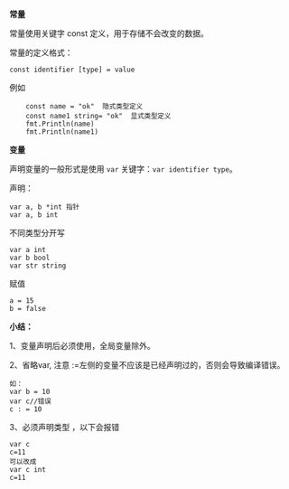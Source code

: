 **常量**

常量使用关键字 const 定义，用于存储不会改变的数据。

常量的定义格式：

`const identifier [type] = value`

例如

```
	const name = "ok"  隐式类型定义
	const name1 string= "ok"  显式类型定义
	fmt.Println(name)
	fmt.Println(name1)
```



**变量**

声明变量的一般形式是使用 `var` 关键字：`var identifier type`。

声明：

```
var a, b *int 指针
var a, b int
```

不同类型分开写

```
var a int
var b bool
var str string  
```

赋值

```
a = 15
b = false
```

**小结：**

1、变量声明后必须使用，全局变量除外。

2、省略var, 注意 :=左侧的变量不应该是已经声明过的，否则会导致编译错误。

```
如：
var b = 10
var c//错误
c : = 10
```

3、必须声明类型 ，以下会报错

```
var c
c=11
可以改成
var c int
c=11
```

